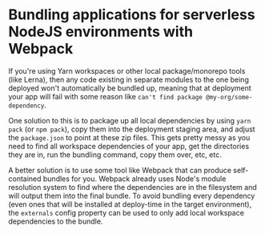 # Bundling applications for serverless NodeJS environments with Webpack
If you're using Yarn workspaces or other local package/monorepo tools (like
Lerna), then any code existing in separate modules to the one being deployed
won't automatically be bundled up, meaning that at deployment your app will fail
with some reason like `can't find package @my-org/some-dependency`.

One solution to this is to package up all local dependencies by using
`yarn pack` (or `npm pack`), copy them into the deployment staging area, and
adjust the `package.json` to point at these zip files. This gets pretty messy
as you need to find all workspace dependencies of your app, get the directories
they are in, run the bundling command, copy them over, etc, etc.

A better solution is to use some tool like Webpack that can produce
self-contained bundles for you. Webpack already uses Node's module resolution
system to find where the dependencies are in the filesystem and will output them
into the final bundle. To avoid bundling every dependency (even ones that will
be installed at deploy-time in the target environment), the `externals` config
property can be used to only add local workspace dependencies to the bundle.

